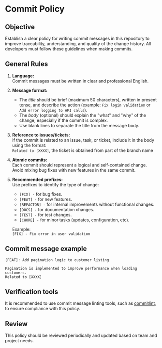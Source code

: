 # Commit Policy

## Objective

Establish a clear policy for writing commit messages in this repository to improve traceability, understanding, and
quality of the change history. All developers must follow these guidelines when making commits.

## General Rules

1. **Language:**  
   Commit messages must be written in clear and professional English.

2. **Message format:**
    - The _title_ should be brief (maximum 50 characters), written in present tense, and describe the action (example:
      `Fix login validation` or `Add error logging to API calls`).
    - The _body_ (optional) should explain the "what" and "why" of the change, especially if the commit is complex.
    - Use blank lines to separate the title from the message body.

3. **Reference to issues/tickets:**  
   If the commit is related to an issue, task, or ticket, include it in the body using the format:  
   `Related to [XXXX]`, the ticket is obtained from part of the branch name

4. **Atomic commits:**  
   Each commit should represent a logical and self-contained change. Avoid mixing bug fixes with new features in the
   same commit.

5. **Recommended prefixes:**  
   Use prefixes to identify the type of change:
    - `[FIX] -` for bug fixes.
    - `[FEAT] -` for new features.
    - `[REFACTOR] -` for internal improvements without functional changes.
    - `[DOCS] -` for documentation changes.
    - `[TEST] -` for test changes.
    - `[CHORE] -` for minor tasks (updates, configuration, etc).

   Example:  
   `[FIX] - Fix error in user validation`

## Commit message example

```
[FEAT]: Add pagination logic to customer listing

Pagination is implemented to improve performance when loading customers.
Related to [XXXX]
```

## Verification tools

It is recommended to use commit message linting tools,
such as [commitlint](https://github.com/conventional-changelog/commitlint), to ensure compliance with this policy.

## Review

This policy should be reviewed periodically and updated based on team and project needs.
